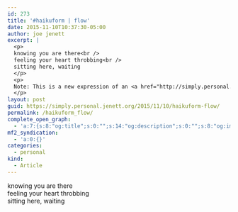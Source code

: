 ```yaml
---
id: 273
title: '#haikuform | flow'
date: 2015-11-10T10:37:30-05:00
author: joe jenett
excerpt: |
  <p>
  knowing you are there<br />
  feeling your heart throbbing<br />
  sitting here, waiting
  </p>
  <p>
  Note: This is a new expression of an <a href="http://simply.personal.jenett.org/isignal/">old thought</a>.
  </p>
layout: post
guid: https://simply.personal.jenett.org/2015/11/10/haikuform-flow/
permalink: /haikuform_flow/
complete_open_graph:
  - 'a:7:{s:8:"og:title";s:0:"";s:14:"og:description";s:0:"";s:8:"og:image";s:0:"";s:7:"og:type";s:0:"";s:12:"twitter:card";s:7:"summary";s:19:"twitter:description";s:0:"";s:15:"twitter:creator";s:0:"";}'
mf2_syndication:
  - 'a:0:{}'
categories:
  - personal
kind:
  - Article
---
```

knowing you are there  
feeling your heart throbbing  
sitting here, waiting